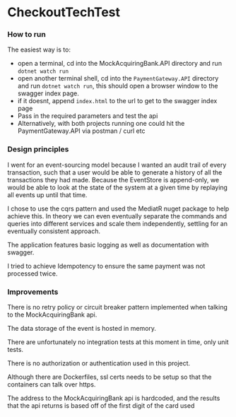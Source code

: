 # CheckoutTechTest

### How to run

The easiest way is to: 
- open a terminal, cd into the MockAcquiringBank.API directory and run `dotnet watch run`
- open another terminal shell, cd into the `PaymentGateway.API` directory and run `dotnet watch run`, this should open a browser window to the swagger index page. 
- if it doesnt, append `index.html` to the url to get to the swagger index page
- Pass in the required parameters and test the api
- Alternatively, with both projects running one could hit the PaymentGateway.API via postman / curl etc

### Design principles
I went for an event-sourcing model because I wanted an audit trail of every transaction, such that a user would be able to generate a history of all the transactions they had made. Because the EventStore is append-only, we would  be able to look at the state of the system at a given time by replaying all events up until that time. 

I chose to use the cqrs pattern and used the MediatR nuget package to help achieve this. In theory we can even eventually separate the commands and queries into different services and scale them independently, settling for an eventually consistent approach.

The application features basic logging as well as documentation with swagger.

I tried to achieve Idempotency to ensure the same payment was not processed twice.

### Improvements
There is no retry policy or circuit breaker pattern implemented when talking to the MockAcquiringBank api.

The data storage of the event is hosted in memory.

There are unfortunately no integration tests at this moment in time, only unit tests.

There is no authorization or authentication used in this project.

Although there are Dockerfiles, ssl certs needs to be setup so that the containers can talk over https.

The address to the MockAcquiringBank api is hardcoded, and the results that the api returns is based off of the first digit of the card used
